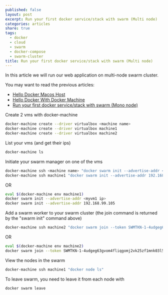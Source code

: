 ```yaml
---
published: false
layout: post
excerpt: Run your first docker service/stack with swarm (Multi node)
categories: articles
share: true
tags:
  - docker
  - cloud
  - swarm
  - docker-compose
  - swarm-cluster
title: Run your first docker service/stack with swarm (Multi node)
---
```

In this article we will run our web application on multi-node swarm cluster.

You may want to read the previous articles: 
- [Hello Docker Macos Host](http://www.jadejaber.com/articles/hello-docker-macos-host/)
- [Hello Docker With Docker Machine](http://www.jadejaber.com/articles/hello-docker-with-docker-machine/)
- [Run your first docker service/stack with swarm (Mono node)](http://www.jadejaber.com/articles/hello-docker-with-swarm-mono-node/)

Create 2 vms with docker-machine
```bash
docker-machine create --driver virtualbox <machine name>
docker-machine create --driver virtualbox machine1
docker-machine create --driver virtualbox machine2
```

List your vms (and get their ips)

```bash
docker-machine ls
```

Initiate your swarm manager on one of the vms

```bash
docker-machine ssh <machine name> "docker swarm init --advertise-addr <myvm1 ip>" 
docker-machine ssh machine1 "docker swarm init --advertise-addr 192.168.99.105"
```

OR

```bash
eval $(docker-machine env machine1)
docker swarm init --advertise-addr <myvm1 ip> 
docker swarm init --advertise-addr 192.168.99.105
```

Add a swarm worker to your swarm cluster (the join command is returned by the "swarm init" command above)

```bash
docker-machine ssh machine2 "docker swarm join --token SWMTKN-1-4udgeg63gvom4fliqgomj2vk25zf1mnk03l5yz0stb9cc4y6ft-9q938913xdtt4eymor8d186oq 192.168.99.105:2377"
```

OR 

```bash
eval $(docker-machine env machine2)
docker swarm join --token SWMTKN-1-4udgeg63gvom4fliqgomj2vk25zf1mnk03l5yz0stb9cc4y6ft-9q938913xdtt4eymor8d186oq 192.168.99.105:2377
```

View the nodes in the swarm

```bash
docker-machine ssh machine1 "docker node ls"
```

To leave swarm, you need to leave it from each node with

```bash
docker swarm leave
```
